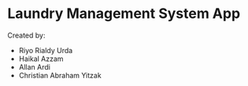 # Laundry Management System App

Created by:
- Riyo Rialdy Urda
- Haikal Azzam
- Allan Ardi
- Christian Abraham Yitzak